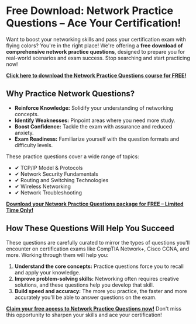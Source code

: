 # Free Download: Network Practice Questions – Ace Your Certification!

Want to boost your networking skills and pass your certification exam with flying colors? You're in the right place! We're offering a **free download of comprehensive network practice questions**, designed to prepare you for real-world scenarios and exam success. Stop searching and start practicing now!

[**Click here to download the Network Practice Questions course for FREE!**](https://udemywork.com/network-practice-questions)

## Why Practice Network Questions?

*   **Reinforce Knowledge:** Solidify your understanding of networking concepts.
*   **Identify Weaknesses:** Pinpoint areas where you need more study.
*   **Boost Confidence:** Tackle the exam with assurance and reduced anxiety.
*   **Exam Readiness:** Familiarize yourself with the question formats and difficulty levels.

These practice questions cover a wide range of topics:

*   ✔ TCP/IP Model & Protocols
*   ✔ Network Security Fundamentals
*   ✔ Routing and Switching Technologies
*   ✔ Wireless Networking
*   ✔ Network Troubleshooting

[**Download your Network Practice Questions package for FREE – Limited Time Only!**](https://udemywork.com/network-practice-questions)

## How These Questions Will Help You Succeed

These questions are carefully curated to mirror the types of questions you'll encounter on certification exams like CompTIA Network+, Cisco CCNA, and more. Working through them will help you:

1.  **Understand the core concepts:** Practice questions force you to recall and apply your knowledge.
2.  **Improve problem-solving skills:** Networking often requires creative solutions, and these questions help you develop that skill.
3.  **Build speed and accuracy:** The more you practice, the faster and more accurately you'll be able to answer questions on the exam.

[**Claim your free access to Network Practice Questions now!**](https://udemywork.com/network-practice-questions) Don't miss this opportunity to sharpen your skills and ace your certification!
